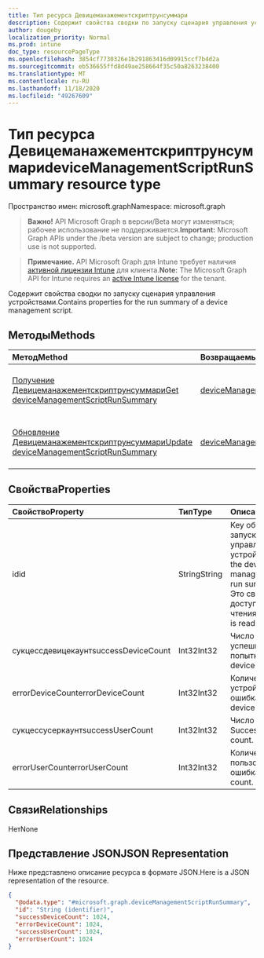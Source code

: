 ```yaml
---
title: Тип ресурса Девицеманажементскриптрунсуммари
description: Содержит свойства сводки по запуску сценария управления устройствами.
author: dougeby
localization_priority: Normal
ms.prod: intune
doc_type: resourcePageType
ms.openlocfilehash: 3854cf7730326e1b291863416d09915ccf7b4d2a
ms.sourcegitcommit: eb536655ffd8d49ae258664f35c50a8263238400
ms.translationtype: MT
ms.contentlocale: ru-RU
ms.lasthandoff: 11/18/2020
ms.locfileid: "49267609"
---
```

# <a name="devicemanagementscriptrunsummary-resource-type"></a><span data-ttu-id="2d6b5-103">Тип ресурса Девицеманажементскриптрунсуммари</span><span class="sxs-lookup"><span data-stu-id="2d6b5-103">deviceManagementScriptRunSummary resource type</span></span>

<span data-ttu-id="2d6b5-104">Пространство имен: microsoft.graph</span><span class="sxs-lookup"><span data-stu-id="2d6b5-104">Namespace: microsoft.graph</span></span>

> <span data-ttu-id="2d6b5-105">**Важно!** API Microsoft Graph в версии/Beta могут изменяться; рабочее использование не поддерживается.</span><span class="sxs-lookup"><span data-stu-id="2d6b5-105">**Important:** Microsoft Graph APIs under the /beta version are subject to change; production use is not supported.</span></span>

> <span data-ttu-id="2d6b5-106">**Примечание.** API Microsoft Graph для Intune требует наличия [активной лицензии Intune](https://go.microsoft.com/fwlink/?linkid=839381) для клиента.</span><span class="sxs-lookup"><span data-stu-id="2d6b5-106">**Note:** The Microsoft Graph API for Intune requires an [active Intune license](https://go.microsoft.com/fwlink/?linkid=839381) for the tenant.</span></span>

<span data-ttu-id="2d6b5-107">Содержит свойства сводки по запуску сценария управления устройствами.</span><span class="sxs-lookup"><span data-stu-id="2d6b5-107">Contains properties for the run summary of a device management script.</span></span>

## <a name="methods"></a><span data-ttu-id="2d6b5-108">Методы</span><span class="sxs-lookup"><span data-stu-id="2d6b5-108">Methods</span></span>
|<span data-ttu-id="2d6b5-109">Метод</span><span class="sxs-lookup"><span data-stu-id="2d6b5-109">Method</span></span>|<span data-ttu-id="2d6b5-110">Возвращаемый тип</span><span class="sxs-lookup"><span data-stu-id="2d6b5-110">Return Type</span></span>|<span data-ttu-id="2d6b5-111">Описание</span><span class="sxs-lookup"><span data-stu-id="2d6b5-111">Description</span></span>|
|:---|:---|:---|
|[<span data-ttu-id="2d6b5-112">Получение Девицеманажементскриптрунсуммари</span><span class="sxs-lookup"><span data-stu-id="2d6b5-112">Get deviceManagementScriptRunSummary</span></span>](../api/intune-devices-devicemanagementscriptrunsummary-get.md)|<span data-ttu-id="2d6b5-113">[deviceManagementScriptRunSummary](../resources/intune-devices-devicemanagementscriptrunsummary.md);</span><span class="sxs-lookup"><span data-stu-id="2d6b5-113">[deviceManagementScriptRunSummary](../resources/intune-devices-devicemanagementscriptrunsummary.md)</span></span>|<span data-ttu-id="2d6b5-114">Чтение свойств и связей объекта [девицеманажементскриптрунсуммари](../resources/intune-devices-devicemanagementscriptrunsummary.md) .</span><span class="sxs-lookup"><span data-stu-id="2d6b5-114">Read properties and relationships of the [deviceManagementScriptRunSummary](../resources/intune-devices-devicemanagementscriptrunsummary.md) object.</span></span>|
|[<span data-ttu-id="2d6b5-115">Обновление Девицеманажементскриптрунсуммари</span><span class="sxs-lookup"><span data-stu-id="2d6b5-115">Update deviceManagementScriptRunSummary</span></span>](../api/intune-devices-devicemanagementscriptrunsummary-update.md)|<span data-ttu-id="2d6b5-116">[deviceManagementScriptRunSummary](../resources/intune-devices-devicemanagementscriptrunsummary.md);</span><span class="sxs-lookup"><span data-stu-id="2d6b5-116">[deviceManagementScriptRunSummary](../resources/intune-devices-devicemanagementscriptrunsummary.md)</span></span>|<span data-ttu-id="2d6b5-117">Обновление свойств объекта [девицеманажементскриптрунсуммари](../resources/intune-devices-devicemanagementscriptrunsummary.md) .</span><span class="sxs-lookup"><span data-stu-id="2d6b5-117">Update the properties of a [deviceManagementScriptRunSummary](../resources/intune-devices-devicemanagementscriptrunsummary.md) object.</span></span>|

## <a name="properties"></a><span data-ttu-id="2d6b5-118">Свойства</span><span class="sxs-lookup"><span data-stu-id="2d6b5-118">Properties</span></span>
|<span data-ttu-id="2d6b5-119">Свойство</span><span class="sxs-lookup"><span data-stu-id="2d6b5-119">Property</span></span>|<span data-ttu-id="2d6b5-120">Тип</span><span class="sxs-lookup"><span data-stu-id="2d6b5-120">Type</span></span>|<span data-ttu-id="2d6b5-121">Описание</span><span class="sxs-lookup"><span data-stu-id="2d6b5-121">Description</span></span>|
|:---|:---|:---|
|<span data-ttu-id="2d6b5-122">id</span><span class="sxs-lookup"><span data-stu-id="2d6b5-122">id</span></span>|<span data-ttu-id="2d6b5-123">String</span><span class="sxs-lookup"><span data-stu-id="2d6b5-123">String</span></span>|<span data-ttu-id="2d6b5-124">Key объекта сводки запуска сценария управления устройствами.</span><span class="sxs-lookup"><span data-stu-id="2d6b5-124">Key of the device management script run summary entity.</span></span> <span data-ttu-id="2d6b5-125">Это свойство доступно только для чтения.</span><span class="sxs-lookup"><span data-stu-id="2d6b5-125">This property is read-only.</span></span>|
|<span data-ttu-id="2d6b5-126">сукцессдевицекаунт</span><span class="sxs-lookup"><span data-stu-id="2d6b5-126">successDeviceCount</span></span>|<span data-ttu-id="2d6b5-127">Int32</span><span class="sxs-lookup"><span data-stu-id="2d6b5-127">Int32</span></span>|<span data-ttu-id="2d6b5-128">Число устройств для успешной попытки.</span><span class="sxs-lookup"><span data-stu-id="2d6b5-128">Success device count.</span></span>|
|<span data-ttu-id="2d6b5-129">errorDeviceCount</span><span class="sxs-lookup"><span data-stu-id="2d6b5-129">errorDeviceCount</span></span>|<span data-ttu-id="2d6b5-130">Int32</span><span class="sxs-lookup"><span data-stu-id="2d6b5-130">Int32</span></span>|<span data-ttu-id="2d6b5-131">Количество устройств с ошибками.</span><span class="sxs-lookup"><span data-stu-id="2d6b5-131">Error device count.</span></span>|
|<span data-ttu-id="2d6b5-132">сукцессусеркаунт</span><span class="sxs-lookup"><span data-stu-id="2d6b5-132">successUserCount</span></span>|<span data-ttu-id="2d6b5-133">Int32</span><span class="sxs-lookup"><span data-stu-id="2d6b5-133">Int32</span></span>|<span data-ttu-id="2d6b5-134">Число пользователей Success.</span><span class="sxs-lookup"><span data-stu-id="2d6b5-134">Success user count.</span></span>|
|<span data-ttu-id="2d6b5-135">errorUserCount</span><span class="sxs-lookup"><span data-stu-id="2d6b5-135">errorUserCount</span></span>|<span data-ttu-id="2d6b5-136">Int32</span><span class="sxs-lookup"><span data-stu-id="2d6b5-136">Int32</span></span>|<span data-ttu-id="2d6b5-137">Количество пользователей с ошибками.</span><span class="sxs-lookup"><span data-stu-id="2d6b5-137">Error user count.</span></span>|

## <a name="relationships"></a><span data-ttu-id="2d6b5-138">Связи</span><span class="sxs-lookup"><span data-stu-id="2d6b5-138">Relationships</span></span>
<span data-ttu-id="2d6b5-139">Нет</span><span class="sxs-lookup"><span data-stu-id="2d6b5-139">None</span></span>

## <a name="json-representation"></a><span data-ttu-id="2d6b5-140">Представление JSON</span><span class="sxs-lookup"><span data-stu-id="2d6b5-140">JSON Representation</span></span>
<span data-ttu-id="2d6b5-141">Ниже представлено описание ресурса в формате JSON.</span><span class="sxs-lookup"><span data-stu-id="2d6b5-141">Here is a JSON representation of the resource.</span></span>
<!-- {
  "blockType": "resource",
  "keyProperty": "id",
  "@odata.type": "microsoft.graph.deviceManagementScriptRunSummary"
}
-->
``` json
{
  "@odata.type": "#microsoft.graph.deviceManagementScriptRunSummary",
  "id": "String (identifier)",
  "successDeviceCount": 1024,
  "errorDeviceCount": 1024,
  "successUserCount": 1024,
  "errorUserCount": 1024
}
```




